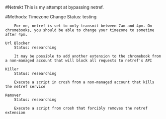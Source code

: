 #Netrekt
This is my attempt at bypassing netref.


#Methods:
    Timezone Change
        Status: testing

        For me, netref is set to only transmit between 7am and 4pm. On chromebooks, you should be able to change your timezone to sometime after 4pm.
    
    Url Blocker
        Status: researching

        It may be possible to add another extension to the chromebook from a non-managed account that will block all requests to netref's API

    Killer
        Status: researching

        Execute a script in crosh from a non-managed account that kills the netref service

    Remover
        Status: researching
        
        Execute a script from crosh that forcibly removes the netref extension